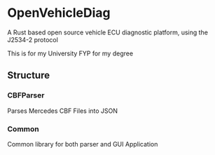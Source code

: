 # OpenVehicleDiag
A Rust based open source vehicle ECU diagnostic platform, using the J2534-2 protocol

This is for my University FYP for my degree

## Structure

### CBFParser
Parses Mercedes CBF Files into JSON

### Common
Common library for both parser and GUI Application
